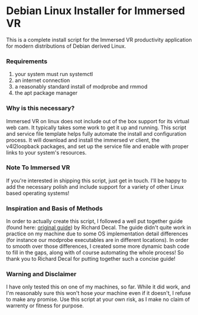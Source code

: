 # Debian Linux Installer for Immersed VR
This is a complete install script for the Immersed VR productivity application for modern distributions of Debian derived Linux.  

### Requirements
1. your system must run systemctl
2. an internet connection
3. a reasonably standard install of modprobe and rmmod
4. the apt package manager

### Why is this necessary?
Immersed VR on linux does not include out of the box support for its virtual web cam.  It typically takes some work to get it up and running.  This script and service file template helps fully automate the install and configuration process.  It will download and install the immersed vr client, the v4l2loopback packages, and set up the service file and enable with proper links to your system's resources. 

### Note To Immersed VR
If you're interested in shipping this script, just get in touch.  I'll be happy to add the necessary polish and include support for a variety of other Linux based operating systems!


### Inspiration and Basis of Methods
In order to actually create this script, I followed a well put together guide (found here: [original guide](https://richarddecal.com/posts/Immersed-VR-Ubuntu/2024-02-01-immersed-vr-ubuntu.html)) by Richard Decal.  The guide didn't quite work in practice on my machine due to some OS implementation detail differences (for instance our modprobe executables are in different locations).  In order to smooth over those differences, I created some more dynamic bash code to fill in the gaps, along with of course automating the whole process!  So thank you to Richard Decal for putting together such a concise guide!


### Warning and Disclaimer
I have only tested this on one of my machines, so far.  While it did work, and I'm reasonably sure this won't hose *your* machine even if it doesn't, I refuse to make any promise.  Use this script at your own risk, as I make no claim of warrenty or fitness for purpose.